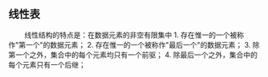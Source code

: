 ## 线性表  
&emsp;&emsp; 线性结构的特点是：在数据元素的非空有限集中
    1. 存在惟一的一个被称作"第一个"的数据元素；
    2. 存在惟一的一个被称作"最后一个"的数据元素；
    3. 除第一个之外，集合中的每个元素均只有一个前驱；
    4. 除最后一个之外，集合中的每个元素只有一个后继；

